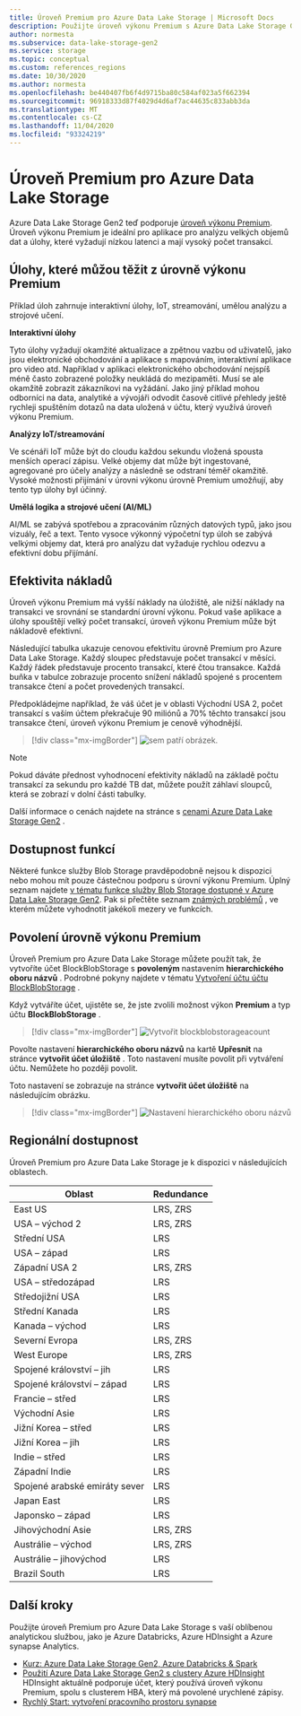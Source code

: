 ```yaml
---
title: Úroveň Premium pro Azure Data Lake Storage | Microsoft Docs
description: Použijte úroveň výkonu Premium s Azure Data Lake Storage Gen2
author: normesta
ms.subservice: data-lake-storage-gen2
ms.service: storage
ms.topic: conceptual
ms.custom: references_regions
ms.date: 10/30/2020
ms.author: normesta
ms.openlocfilehash: be440407fb6f4d9715ba80c584af023a5f662394
ms.sourcegitcommit: 96918333d87f4029d4d6af7ac44635c833abb3da
ms.translationtype: MT
ms.contentlocale: cs-CZ
ms.lasthandoff: 11/04/2020
ms.locfileid: "93324219"
---
```

# <a name="premium-tier-for-azure-data-lake-storage"></a>Úroveň Premium pro Azure Data Lake Storage

Azure Data Lake Storage Gen2 teď podporuje [úroveň výkonu Premium](storage-blob-performance-tiers.md#premium-performance). Úroveň výkonu Premium je ideální pro aplikace pro analýzu velkých objemů dat a úlohy, které vyžadují nízkou latenci a mají vysoký počet transakcí.

## <a name="workloads-that-can-benefit-from-the-premium-performance-tier"></a>Úlohy, které můžou těžit z úrovně výkonu Premium

Příklad úloh zahrnuje interaktivní úlohy, IoT, streamování, umělou analýzu a strojové učení. 

**Interaktivní úlohy** 

Tyto úlohy vyžadují okamžité aktualizace a zpětnou vazbu od uživatelů, jako jsou elektronické obchodování a aplikace s mapováním, interaktivní aplikace pro video atd. Například v aplikaci elektronického obchodování nejspíš méně často zobrazené položky neukládá do mezipaměti. Musí se ale okamžitě zobrazit zákazníkovi na vyžádání. Jako jiný příklad mohou odborníci na data, analytiké a vývojáři odvodit časově citlivé přehledy ještě rychleji spuštěním dotazů na data uložená v účtu, který využívá úroveň výkonu Premium. 

**Analýzy IoT/streamování** 

Ve scénáři IoT může být do cloudu každou sekundu vložená spousta menších operací zápisu. Velké objemy dat může být ingestované, agregované pro účely analýzy a následně se odstraní téměř okamžitě. Vysoké možnosti přijímání v úrovni výkonu úrovně Premium umožňují, aby tento typ úlohy byl účinný. 

**Umělá logika a strojové učení (AI/ML)** 

AI/ML se zabývá spotřebou a zpracováním různých datových typů, jako jsou vizuály, řeč a text. Tento vysoce výkonný výpočetní typ úloh se zabývá velkými objemy dat, která pro analýzu dat vyžaduje rychlou odezvu a efektivní dobu přijímání. 

## <a name="cost-effectiveness"></a>Efektivita nákladů

Úroveň výkonu Premium má vyšší náklady na úložiště, ale nižší náklady na transakci ve srovnání se standardní úrovní výkonu. Pokud vaše aplikace a úlohy spouštějí velký počet transakcí, úroveň výkonu Premium může být nákladově efektivní.

Následující tabulka ukazuje cenovou efektivitu úrovně Premium pro Azure Data Lake Storage. Každý sloupec představuje počet transakcí v měsíci.  Každý řádek představuje procento transakcí, které čtou transakce. Každá buňka v tabulce zobrazuje procento snížení nákladů spojené s procentem transakce čtení a počet provedených transakcí. 

Předpokládejme například, že váš účet je v oblasti Východní USA 2, počet transakcí s vaším účtem překračuje 90 miliónů a 70% těchto transakcí jsou transakce čtení, úroveň výkonu Premium je cenově výhodnější.

> [!div class="mx-imgBorder"]
> ![sem patří obrázek.](./media/premium-tier-for-data-lake-storage/premium-performance-data-lake-storage-cost-analysis-table.png)

> [!NOTE] 
> Pokud dáváte přednost vyhodnocení efektivity nákladů na základě počtu transakcí za sekundu pro každé TB dat, můžete použít záhlaví sloupců, která se zobrazí v dolní části tabulky.

Další informace o cenách najdete na stránce s [cenami Azure Data Lake Storage Gen2](https://azure.microsoft.com/pricing/details/storage/data-lake/) .

## <a name="feature-availability"></a>Dostupnost funkcí 

Některé funkce služby Blob Storage pravděpodobně nejsou k dispozici nebo mohou mít pouze částečnou podporu s úrovní výkonu Premium. Úplný seznam najdete [v tématu funkce služby Blob Storage dostupné v Azure Data Lake Storage Gen2](data-lake-storage-supported-blob-storage-features.md). Pak si přečtěte seznam [známých problémů](data-lake-storage-known-issues.md) , ve kterém můžete vyhodnotit jakékoli mezery ve funkcích.

## <a name="enabling-the-premium-performance-tier"></a>Povolení úrovně výkonu Premium 

Úroveň Premium pro Azure Data Lake Storage můžete použít tak, že vytvoříte účet BlockBlobStorage s **povoleným** nastavením **hierarchického oboru názvů** . Podrobné pokyny najdete v tématu [Vytvoření účtu účtu BlockBlobStorage](storage-blob-create-account-block-blob.md) .

Když vytváříte účet, ujistěte se, že jste zvolili možnost výkon **Premium** a typ účtu **BlockBlobStorage** .

> [!div class="mx-imgBorder"]
> ![Vytvořit blockblobstorageacount](./media/premium-tier-for-data-lake-storage/create-block-blob-storage-account.png)

Povolte nastavení **hierarchického oboru názvů** na kartě **Upřesnit** na stránce **vytvořit účet úložiště** . Toto nastavení musíte povolit při vytváření účtu. Nemůžete ho později povolit.

Toto nastavení se zobrazuje na stránce **vytvořit účet úložiště** na následujícím obrázku.

> [!div class="mx-imgBorder"]
> ![Nastavení hierarchického oboru názvů](./media/create-data-lake-storage-account/hierarchical-namespace-feature.png)

## <a name="regional-availability"></a>Regionální dostupnost

Úroveň Premium pro Azure Data Lake Storage je k dispozici v následujících oblastech.

|Oblast|Redundance|
|--|--|
|East US|LRS, ZRS|
|USA – východ 2|LRS, ZRS|
|Střední USA|LRS|
|USA – západ|LRS|
|Západní USA 2|LRS, ZRS|
|USA – středozápad|LRS|
|Středojižní USA|LRS|
|Střední Kanada|LRS|
|Kanada – východ|LRS|
|Severní Evropa|LRS, ZRS|
|West Europe|LRS, ZRS|
|Spojené království – jih|LRS|
|Spojené království – západ|LRS|
|Francie – střed|LRS|
|Východní Asie|LRS|
|Jižní Korea – střed|LRS|
|Jižní Korea – jih|LRS|
|Indie – střed|LRS|
|Západní Indie|LRS|
|Spojené arabské emiráty sever|LRS|
|Japan East|LRS|
|Japonsko – západ|LRS|
|Jihovýchodní Asie|LRS, ZRS|
|Austrálie – východ|LRS, ZRS|
|Austrálie – jihovýchod|LRS|
|Brazil South|LRS|

## <a name="next-steps"></a>Další kroky

Použijte úroveň Premium pro Azure Data Lake Storage s vaší oblíbenou analytickou službou, jako je Azure Databricks, Azure HDInsight a Azure synapse Analytics. 

- [Kurz: Azure Data Lake Storage Gen2, Azure Databricks & Spark](data-lake-storage-use-databricks-spark.md) 
- [Použití Azure Data Lake Storage Gen2 s clustery Azure HDInsight](../../hdinsight/hdinsight-hadoop-use-data-lake-storage-gen2.md) HDInsight aktuálně podporuje účet, který používá úroveň výkonu Premium, spolu s clusterem HBA, který má povolené urychlené zápisy.
- [Rychlý Start: vytvoření pracovního prostoru synapse](../../synapse-analytics/quickstart-create-workspace.md)

